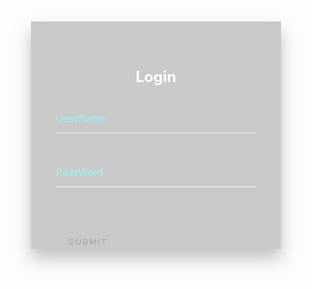 <!DOCTYPE html>
<html lang="en">
<head>
    <meta charset="UTF-8">
    <title>不二情书</title>
    <style>
        * {
            margin:0;
            padding:0;
        }
        a {
            text-decoration: none;
        }
        input,button{
            background: transparent;
            border: none;
            outline: none;
        }
        body{
            height:100vh;
            background:linear-gradient(#141e30,#243b55);
            display:flex;
            justify-content: center;
            align-items: center;
            font-size: 16px;
            color:#03e9f4;
            }
        .loginBox{
            width:400px;
            height:364px;
            background: rgba(0,0,0,0.5);
            box-shadow: 0 15px 25px 0 rgba(0,0,0,0.6);
            padding:40px;
            box-sizing: border-box;
        opacity:0.4;
        }
        h2{
            text-align: center;
            color:#fff;
            margin-bottom: 30px;
        }
        .item{
            height:45px;
            border-bottom: 1px solid #ffffff;
            margin-bottom: 40px;
            position:relative;
        }
        .item input{
            width:100%;
            height:100%;
            color:#ffffff;
            padding-top: 20px;
            box-sizing: border-box;
        }
        .item input:focus+label,.item input:valid+label{
            top:0;
            font-size: 12px;
        }
        .item label{
            position:absolute;
            left:0;
            top:12px;
            transition: all 0.5s linear;
        }
        .btn{
            padding:10px 20px;
           overflow: hidden;
            margin-top: 30px;
            color:#03e9f4;
            position: relative;
            text-transform: uppercase;
            letter-spacing: 2px;
        }
        .btn:hover{
            background: #03e9f4;
          border-radius: 5px;
          color:#ffffff;
            box-shadow:0 0 5px 0 #03e9f4,
                       0 0 25px 0 #03e9f4,
                       0 0 50px 0 #03e9f4,
                       0 0 100px 0 #03e9f4;
        }
        .btn>span{
            position: absolute;
        }
        .btn>span:nth-child(1){
           width:100%;
            height:2px;
            background:-webkit-linear-gradient(left,transparent,#03e9f4);
            left:-100%;
            top:0px;
            animation: line1 1s linear infinite;
        }
        @keyframes line1 {
            50%,100%{
                left:100%;
            }
        }
        .btn>span:nth-child(2){
            width:2px;
            height:100%;
            background:-webkit-linear-gradient(top,transparent,#03e9f4);
            right:0%;
            top:100%;
            animation: line2 1s 0.25s linear infinite;
        }
        @keyframes line2 {
            50%,100%{
                top:100%;
            }
        .btn>span:nth-child(3){
            width:100%;
            height:2px;
            background:-webkit-linear-gradient(left,#03e9f4,transparent);
            left:100%;
            bottom:0;
            animation: line3 1s 0.5s linear infinite;
        }
        @keyframes line3 {
            50%,100%{
                left:100%;
            }
        .btn>span:nth-child(4){
            width:2px;
            height:100%;
            background:-webkit-linear-gradient(top,#03e9f4,transparent);
            left:0;
            bottom:100%;
            animation: line4 1s 0.75s linear infinite;
        }
        @keyframes line4 {
            50%,100%{
                top:-100%;
            }
         <audio src="./energy.mp3" controls="controls" autoplay="autopaly" loop="loop">
         </audio>
    </style>
    <style type="text/css">
        body{
            background-image:url(./极光.jpg);
            background-size:100% 100%;
            height:100%;
        }
        html{
            height:100%;
        }
    </style>
</head>
<body>
       <div class="loginBox">
           <h2>Login</h2>
           <form action=""><div class="item">
               <input type="text" required>
               <label for="">UserName</label>
           </div>
               <div class="item">
                   <input type="password" required>
                   <label for="">PassWord</label>
               </div>
               <button class="btn"><a href="https://hllovecyk.github.io/yklovell/">SUBMIT</a>
               <span></span>
               <span></span>
               <span></span>
               <span></span>
               </button>
           </form>              
</body>
</html>
